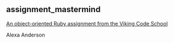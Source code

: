 ## assignment_mastermind

[An object-oriented Ruby assignment from the Viking Code School](http://www.vikingcodeschool.com)


Alexa Anderson